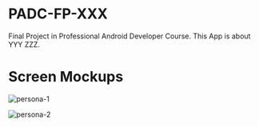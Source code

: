 # PADC-FP-XXX
Final Project in Professional Android Developer Course. This App is about YYY ZZZ.

# Screen Mockups
![persona-1](https://cloud.githubusercontent.com/assets/2491168/18230107/f4b37714-72b7-11e6-898d-cc72e87b2911.jpg)

![persona-2](https://cloud.githubusercontent.com/assets/2491168/18230129/fe0c579a-72b7-11e6-841b-4a3db2601867.png)
